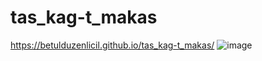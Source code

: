 # tas_kag-t_makas
https://betulduzenlicil.github.io/tas_kag-t_makas/
![image](https://github.com/Betulduzenlicil/tas_kag-t_makas/assets/130503572/3b6d00db-6e5c-4260-b25b-88f95d29874b)
